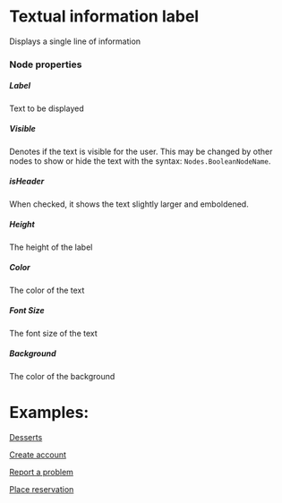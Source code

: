 # Textual information label
Displays a single line of information
### Node properties
##### Label
Text to be displayed
##### Visible
Denotes if the text is visible for the user. This may be changed by other nodes to show or hide the text with the syntax: `Nodes.BooleanNodeName`.
##### isHeader
When checked, it shows the text slightly larger and emboldened.
##### Height
The height of the label
##### Color
The color of the text
##### Font Size
The font size of the text
##### Background
The color of the background

# Examples:

[Desserts](https://github.com/conneqtDocumentation/connectDocumentation/blob/main/Nodes/Examples/Desserts.md)

[Create account](https://github.com/conneqtDocumentation/connectDocumentation/blob/main/Nodes/Examples/CreateAccount.md)

[Report a problem](https://github.com/conneqtDocumentation/connectDocumentation/blob/main/Nodes/Examples/ReportAProblem.md)

[Place reservation](https://github.com/conneqtDocumentation/connectDocumentation/blob/main/Nodes/Examples/PlaceReservation.md)
